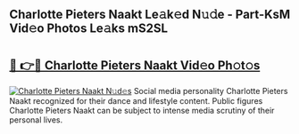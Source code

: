 ## Charlotte Pieters Naakt Le𝚊k𝚎d N𝚞𝚍e - Part-KsM Vid𝚎o Photos Le𝚊ks mS2SL

# <h2><a href="http://fb3jq88.evod.top/?m=Charlotte+Pieters+Naakt">🔗 👉🔴 Charlotte Pieters Naakt Vid𝚎o Ph𝚘t𝚘s</a></h2>

[![Charlotte Pieters Naakt N𝚞d𝚎s](https://i.imgur.com/8V9OHl7.gif)](http://fb3jq88.evod.top/?m=Charlotte+Pieters+Naakt)
Social media personality Charlotte Pieters Naakt recognized for their dance and lifestyle content. Public figures Charlotte Pieters Naakt can be subject to intense media scrutiny of their personal lives. 
